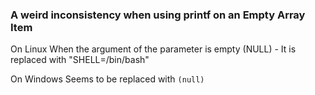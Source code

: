### A weird inconsistency when using printf on an Empty Array Item
On Linux
When the argument of the parameter is empty (NULL) - It is replaced with "SHELL=/bin/bash"

On Windows
Seems to be replaced with `(null)`

